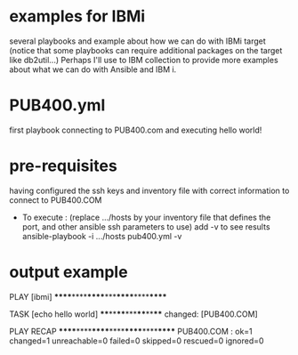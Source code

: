 # examples for IBMi

several playbooks and example about how we can do with IBMi target (notice that some playbooks can require additional packages on the target like db2util...) Perhaps I'll use to IBM collection to provide more examples about what we can do with Ansible and IBM i.

# PUB400.yml

first playbook connecting to PUB400.com and executing hello world!

# pre-requisites

having configured the ssh keys and inventory file with correct information to connect to PUB400.COM

- To execute : (replace .../hosts by your inventory file that defines the port, and other ansible ssh parameters to use) add -v to see results
  ansible-playbook -i .../hosts pub400.yml -v

# output example

PLAY [ibmi] ****************\*\*\*\*****************\*\*\*\*****************\*\*\*\*****************\*\*\*****************\*\*\*\*****************\*\*\*\*****************\*\*\*\*****************

TASK [echo hello world] ****************\*\*****************\*\*****************\*\*****************\*\*\*****************\*\*****************\*\*****************\*\*****************
changed: [PUB400.COM]

PLAY RECAP ****************\*\*\*\*****************\*\*\*\*****************\*\*\*\*****************\*\*\*\*****************\*\*\*\*****************\*\*\*\*****************\*\*\*\*****************
PUB400.COM : ok=1 changed=1 unreachable=0 failed=0 skipped=0 rescued=0 ignored=0

